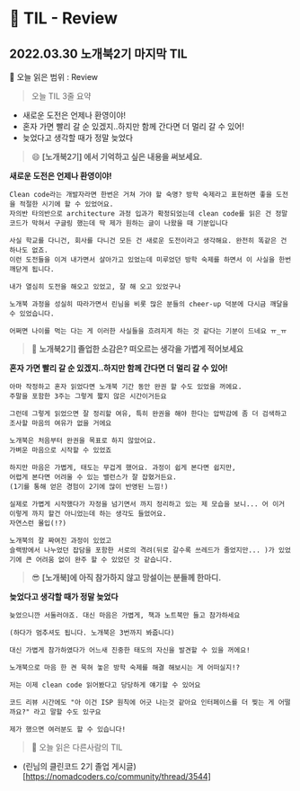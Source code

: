 # :pencil: TIL - Review
## 2022.03.30 노개북2기 마지막 TIL
:book: 오늘 읽은 범위 : Review

> 오늘 TIL 3줄 요약

 - 새로운 도전은 언제나 환영이야!
 - 혼자 가면 빨리 갈 순 있겠지..하지만 함께 간다면 더 멀리 갈 수 있어!
 - 늦었다고 생각할 때가 정말 늦었다


> :smile: **[노개북2기] 에서 기억하고 싶은 내용을 써보세요.**

**새로운 도전은 언제나 환영이야!** 
```
Clean code라는 개발자라면 한번은 거쳐 가야 할 숙명? 방학 숙제라고 표현하면 좋을 도전을 적절한 시기에 할 수 있었어요. 
자의반 타의반으로 architecture 과정 입과가 확정되었는데 clean code를 읽은 건 정말 코드가 막혀서 구글링 했는데 딱 제가 원하는 글이 나왔을 때 기분입니다

사실 학교를 다니건, 회사를 다니건 모든 건 새로운 도전이라고 생각해요. 완전히 똑같은 건 하나도 없죠. 
이런 도전들을 이겨 내가면서 살아가고 있었는데 미루었던 방학 숙제를 하면서 이 사실을 한번 깨닫게 됩니다.

내가 열심히 도전을 해오고 있었고, 잘 해 오고 있었구나

노개북 과정을 성실히 따라가면서 린님을 비롯 많은 분들의 cheer-up 덕분에 다시금 깨달을 수 있었습니다.

어쩌면 나이를 먹는 다는 게 이러한 사실들을 흐려지게 하는 것 같다는 기분이 드네요 ㅠ_ㅠ
```

>:thinking: **노개북2기] 졸업한 소감은? 떠오르는 생각을 가볍게 적어보세요**

**혼자 가면 빨리 갈 순 있겠지..하지만 함께 간다면 더 멀리 갈 수 있어!**

```
아마 작정하고 혼자 읽었다면 노개북 기간 동안 완권 할 수도 있었을 꺼에요. 
주말을 포함한 3주는 그렇게 짧지 않은 시간이거든요

그런데 그렇게 읽었으면 잘 정리할 여유, 특히 완권을 해야 한다는 압박감에 좀 더 검색하고 조사할 마음의 여유가 없을 거에요

노개북은 처음부터 완권을 목표로 하지 않았어요. 
가벼운 마음으로 시작할 수 있었죠

하지만 마음은 가볍게, 태도는 무겁게 했어요. 과정이 쉽게 본다면 쉽지만, 
어렵게 본다면 어려울 수 있는 밸런스가 잘 잡혔거든요. 
(1기를 통해 얻은 경험이 2기에 많이 반영된 느낌!)

실제로 가볍게 시작했다가 자정을 넘기면서 까지 정리하고 있는 제 모습을 보니... 어 이거 이렇게 까지 할건 아니었는데 하는 생각도 들었어요. 
자연스런 몰입(!?)

노개북의 잘 짜여진 과정이 있었고 
슬랙방에서 나누었던 잡담을 포함한 서로의 격려(뒤로 갈수록 쓰레드가 줄었지만... )가 있었기에 큰 어려움 없이 완주 할 수 있었던 것 같습니다.
```

>:sunglasses: **[노개북]에 아직 참가하지 않고 망설이는 분들께 한마디.**

**늦었다고 생각할 때가 정말 늦었다**
```
늦었으니깐 서둘러야죠. 대신 마음은 가볍게, 책과 노트북만 들고 참가하세요

(하다가 멈추셔도 됩니다. 노개북은 3번까지 봐줍니다)

대신 가볍게 참가하였다가 어느새 진중한 태도의 자신을 발견할 수 있을 꺼에요!

노개북으로 마음 한 켠 묵혀 놓은 방학 숙제를 해결 해보시는 게 어떠실지!?

저는 이제 clean code 읽어봤다고 당당하게 얘기할 수 있어요

코드 리뷰 시간에도 "아 이건 ISP 원칙에 어긋 나는것 같아요 인터페이스를 더 찢는 게 어떨까요?" 라고 말할 수도 있구요

제가 했으면 여러분도 할 수 있습니다!
```

> :mag_right: 오늘 읽은 다른사람의 TIL

 - (린님의 클린코드 2기 졸업 게시글)[https://nomadcoders.co/community/thread/3544]

